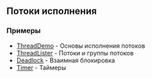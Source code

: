 ## Потоки исполнения

### Примеры
* [ThreadDemo](example/ThreadDemo.java) - Основы исполнения потоков
* [ThreadLister](example/ThreadLister.java) - Потоки и группы потоков
* [Deadlock](example/Deadlock.java) - Взаимная блокировка
* [Timer](example/Timer.java) - Таймеры